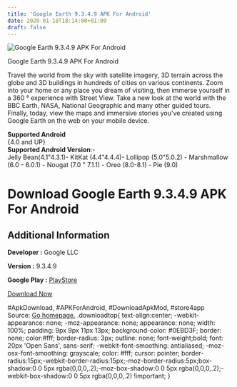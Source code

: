 ```yaml
---
title: 'Google Earth 9.3.4.9 APK For Android'
date: 2020-01-18T18:14:00+01:00
draft: false
---
```


![Google Earth 9.3.4.9 APK For Android](https://i0.wp.com/apkhome.net/wp-content/uploads/2020/01/Google-Earth-9.3.4.9.png "Google Earth 9.3.4.9 APK For Android")

  

Google Earth 9.3.4.9 APK For Android

Travel the world from the sky with satellite imagery, 3D terrain across the globe and 3D buildings in hundreds of cities on various continents. Zoom into your home or any place you dream of visiting, then immerse yourself in a 360 ° experience with Street View. Take a new look at the world with the BBC Earth, NASA, National Geographic and many other guided tours. Finally, today, view the maps and immersive stories you've created using Google Earth on the web on your mobile device.

**Supported Android**  
{4.0 and UP}  
**Supported Android Version**:-  
Jelly Bean(4.1"4.3.1)- KitKat (4.4"4.4.4)- Lollipop (5.0"5.0.2) - Marshmallow (6.0 - 6.0.1) - Nougat (7.0 " 7.1.1) - Oreo (8.0-8.1) - Pie (9.0)

Download Google Earth 9.3.4.9 APK For Android
=============================================

Additional Information
----------------------

**Developer :** Google LLC

**Version :** 9.3.4.9

**Google Play :** [PlayStore](https://play.google.com/store/apps/details?id=com.google.earth)

  

[Download Now](https://store4app.co/post/google-earth-9-3-4-9-apk-for-android_1579367493)

  
#ApkDownload, #APKForAndroid, #DownloadApkMod, #store4app  
Source: [Go homepage.](https://store4app.co/post/google-earth-9-3-4-9-apk-for-android_1579367493) .downloadtop{ text-align:center; -webkit-appearance: none; -moz-appearance: none; appearance: none; width: 100%; padding: 9px 9px 11px 13px; background-color: #0EBD3F; border: none; color:#fff; border-radius: 3px; outline: none; font-weight;bold; font: 20px 'Open Sans', sans-serif; -webkit-font-smoothing: antialiased; -moz-osx-font-smoothing: grayscale; color: #fff; cursor: pointer; border-radius:15px;-webkit-border-radius:15px;-moz-border-radius:5px;box-shadow:0 0 5px rgba(0,0,0,.2);-moz-box-shadow:0 0 5px rgba(0,0,0,.2);-webkit-box-shadow:0 0 5px rgba(0,0,0,.2) !important; }